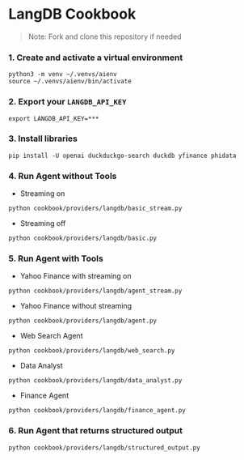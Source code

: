 # LangDB Cookbook

> Note: Fork and clone this repository if needed

### 1. Create and activate a virtual environment

```shell
python3 -m venv ~/.venvs/aienv
source ~/.venvs/aienv/bin/activate
```

### 2. Export your `LANGDB_API_KEY`

```shell
export LANGDB_API_KEY=***
```

### 3. Install libraries

```shell
pip install -U openai duckduckgo-search duckdb yfinance phidata
```

### 4. Run Agent without Tools

- Streaming on

```shell
python cookbook/providers/langdb/basic_stream.py
```

- Streaming off

```shell
python cookbook/providers/langdb/basic.py
```

### 5. Run Agent with Tools

- Yahoo Finance with streaming on

```shell
python cookbook/providers/langdb/agent_stream.py
```

- Yahoo Finance without streaming

```shell
python cookbook/providers/langdb/agent.py
```

- Web Search Agent

```shell
python cookbook/providers/langdb/web_search.py
```

- Data Analyst

```shell
python cookbook/providers/langdb/data_analyst.py
```

- Finance Agent

```shell
python cookbook/providers/langdb/finance_agent.py
```

### 6. Run Agent that returns structured output

```shell
python cookbook/providers/langdb/structured_output.py
```


